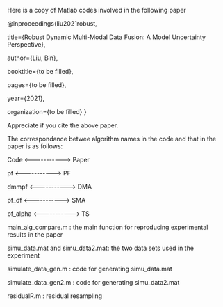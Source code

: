 Here is a copy of Matlab codes involved in the following paper

@inproceedings{liu2021robust,

title={Robust Dynamic Multi-Modal Data Fusion: A Model Uncertainty Perspective},

author={Liu, Bin},

booktitle={to be filled},

pages={to be filled},

year={2021},

organization={to be filled} }

Appreciate if you cite the above paper.

The correspondance betwee algorithm names in the code and that in the paper is as follows:

Code      <----------->  Paper

pf        <----------->  PF

dmmpf     <----------->  DMA

pf_df     <----------->  SMA

pf_alpha  <----------->  TS


main_alg_compare.m              : the main function for reproducing experimental results in the paper

simu_data.mat and simu_data2.mat: the two data sets used in the experiment 

simulate_data_gen.m             : code for generating simu_data.mat

simulate_data_gen2.m            : code for generating simu_data2.mat

residualR.m                     : residual resampling
